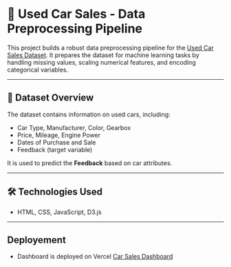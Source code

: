 # 🚗 Used Car Sales - Data Preprocessing Pipeline

This project builds a robust data preprocessing pipeline for the [Used Car Sales Dataset](https://www.kaggle.com/datasets/sandeep1080/used-car-sales). It prepares the dataset for machine learning tasks by handling missing values, scaling numerical features, and encoding categorical variables.

---

## 📁 Dataset Overview

The dataset contains information on used cars, including:

- Car Type, Manufacturer, Color, Gearbox
- Price, Mileage, Engine Power
- Dates of Purchase and Sale
- Feedback (target variable)

It is used to predict the **Feedback** based on car attributes.

---

## 🛠️ Technologies Used

- HTML, CSS, JavaScript, D3.js

---

## Deployement

- Dashboard is deployed on Vercel [Car Sales Dashboard](https://car-sales-d3-dashboard.vercel.app/)
